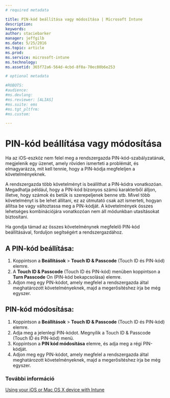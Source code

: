 ```yaml
---
# required metadata

title: PIN-kód beállítása vagy módosítása | Microsoft Intune
description:
keywords:
author: staciebarker
manager: jeffgilb
ms.date: 5/25/2016
ms.topic: article
ms.prod:
ms.service: microsoft-intune
ms.technology:
ms.assetid: 365f72a6-564d-4cbd-8f0a-70ec80b6e253

# optional metadata

#ROBOTS:
#audience:
#ms.devlang:
#ms.reviewer: [ALIAS]
#ms.suite: ems
#ms.tgt_pltfrm:
#ms.custom:

---
```


# PIN-kód beállítása vagy módosítása

Ha az iOS-eszköz nem felel meg a rendszergazda PIN-kód-szabályzatának, megjelenik egy üzenet, amely röviden ismerteti a problémát, és elmagyarázza, mit kell tennie, hogy a PIN-kódja megfeleljen a követelményeknek.

A rendszergazda több követelményt is beállíthat a PIN-kódra vonatkozóan. Megadhatja például, hogy a PIN-kód bizonyos számú karakterből álljon, illetve, hogy számok és betűk is szerepeljenek benne stb. Mivel több követelményt is be lehet állítani, ez az útmutató csak azt ismerteti, hogyan állítsa be vagy változtassa meg a PIN-kódját. A követelmények összes lehetséges kombinációjára vonatkozóan nem áll módunkban utasításokat biztosítani. 

Ha gondja támad az összes követelménynek megfelelő PIN-kód beállításával, forduljon segítségért a rendszergazdához.

## A PIN-kód beállítása:

1. Koppintson a **Beállítások** > **Touch ID & Passcode** (Touch ID és PIN-kód) elemre.
2. A **Touch ID & Passcode** (Touch ID és PIN-kód) menüben koppintson a **Turn Passcode** On (PIN-kód bekapcsolása) elemre.
3. Adjon meg egy PIN-kódot, amely megfelel a rendszergazda által meghatározott követelményeknek, majd a megerősítéshez írja be még egyszer.

## PIN-kód módosítása:

1. Koppintson a **Beállítások** > **Touch ID & Passcode** (Touch ID és PIN-kód) elemre.
2. Adja meg a jelenlegi PIN-kódot. Megnyílik a Touch ID & Passcode (Touch ID és PIN-kód) menü.
2. Koppintson a **PIN kód módosítása** elemre, és adja meg a régi PIN-kódját.
3. Adjon meg egy PIN-kódot, amely megfelel a rendszergazda által meghatározott követelményeknek, majd a megerősítéshez írja be még egyszer.

### További információ
[Using your iOS or Mac OS X device with Intune](using-your-ios-or-mac-os-x-device-with-intune.md)

<!--HONumber=May16_HO4-->


